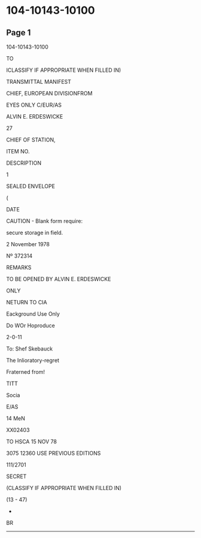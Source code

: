 # 104-10143-10100

## Page 1

104-10143-10100

TO

ICLASSIFY IF APPROPRIATE WHEN FILLED IN)

TRANSMITTAL MANIFEST

CHIEF, EUROPEAN DIVISIONFROM

EYES ONLY C/EUR/AS

ALVIN E. ERDESWICKE

27

CHIEF OF STATION,

ITEM NO.

DESCRIPTION

1

SEALED ENVELOPE

(

DATE

CAUTION - Blank form require:

secure storage in field.

2 November 1978

Nº 372314

REMARKS

TO BE OPENED BY ALVIN E. ERDESWICKE

ONLY

NETURN TO CIA

Eackground Use Only

Do WOr Hoproduce

2-0-11

To: Shef Skebauck

The Inlioratory-regret

Fraterned from!

TITT

Socia

E/AS

14 MeN

XX02403

TO HSCA 15 NOV 78

3075 12360 USE PREVIOUS EDITIONS

111/2701

SECRET

(CLASSIFY IF APPROPRIATE WHEN FILLED IN)

(13 - 47)

-

BR

---

